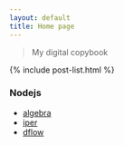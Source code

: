 ```yaml
---
layout: default
title: Home page
---
```


> My digital copybook

{% include post-list.html %}

### Nodejs

* [algebra](/algebra)
* [iper](/iper)
* [dflow](/dflow)


